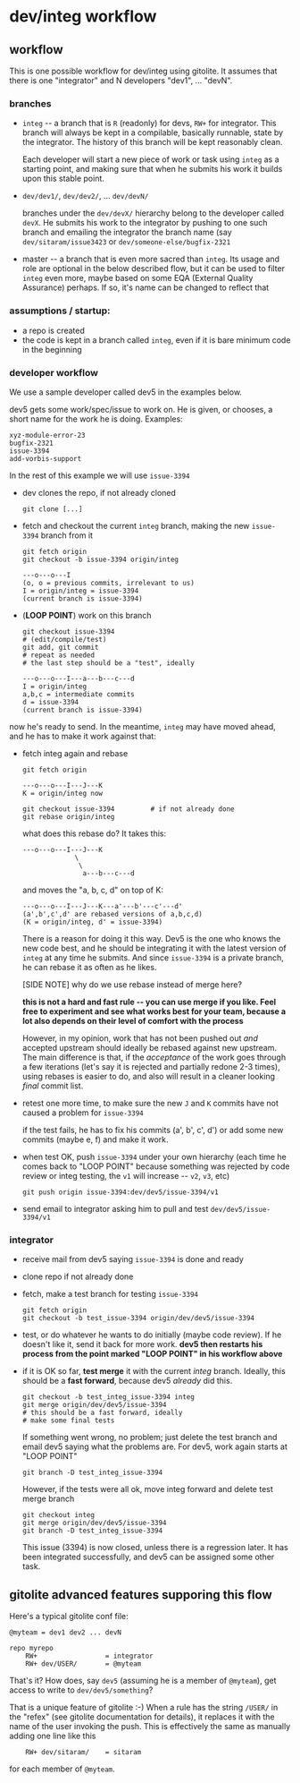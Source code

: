 # dev/integ workflow

## workflow

This is one possible workflow for dev/integ using gitolite.  It assumes that
there is one "integrator" and N developers "dev1", ... "devN".

### branches

  * `integ` -- a branch that is `R` (readonly) for devs, `RW+` for integrator.
    This branch will always be kept in a compilable, basically runnable, state
    by the integrator.  The history of this branch will be kept reasonably
    clean.

    Each developer will start a new piece of work or task using `integ` as a
    starting point, and making sure that when he submits his work it builds
    upon this stable point.

  * `dev/dev1/`, `dev/dev2/`, ... `dev/devN/`

    branches under the `dev/devX/` hierarchy belong to the developer called
    `devX`.  He submits his work to the integrator by pushing to one such
    branch and emailing the integrator the branch name (say
    `dev/sitaram/issue3423` or `dev/someone-else/bugfix-2321`

  * master -- a branch that is even more sacred than `integ`.  Its usage and
    role are optional in the below described flow, but it can be used to
    filter `integ` even more, maybe based on some EQA (External Quality
    Assurance) perhaps.  If so, it's name can be changed to reflect that

### assumptions / startup:

  * a repo is created
  * the code is kept in a branch called `integ`, even if it is bare minimum
    code in the beginning

### developer workflow

We use a sample developer called dev5 in the examples below.

dev5 gets some work/spec/issue to work on.  He is given, or chooses, a short
name for the work he is doing.  Examples:

    xyz-module-error-23
    bugfix-2321
    issue-3394
    add-vorbis-support

In the rest of this example we will use `issue-3394`

  * dev clones the repo, if not already cloned

        git clone [...]

  * fetch and checkout the current `integ` branch, making the new `issue-3394`
    branch from it

        git fetch origin
        git checkout -b issue-3394 origin/integ

        ---o---o---I
        (o, o = previous commits, irrelevant to us)
        I = origin/integ = issue-3394
        (current branch is issue-3394)

  * (**LOOP POINT**) work on this branch

        git checkout issue-3394
        # (edit/compile/test)
        git add, git commit
        # repeat as needed
        # the last step should be a "test", ideally

        ---o---o---I---a---b---c---d
        I = origin/integ
        a,b,c = intermediate commits
        d = issue-3394
        (current branch is issue-3394)

now he's ready to send.  In the meantime, `integ` may have moved ahead, and he
has to make it work against that:

  * fetch integ again and rebase

        git fetch origin

        ---o---o---I---J---K
        K = origin/integ now

        git checkout issue-3394         # if not already done
        git rebase origin/integ

    what does this rebase do?  It takes this:

        ---o---o---I---J---K
                     \
                      \
                       a---b---c---d

    and moves the "a, b, c, d" on top of K:

        ---o---o---I---J---K---a'---b'---c'---d'
        (a',b',c',d' are rebased versions of a,b,c,d)
        (K = origin/integ, d' = issue-3394)

    There is a reason for doing it this way.  Dev5 is the one who knows the
    new code best, and he should be integrating it with the latest version of
    `integ` at any time he submits.  And since `issue-3394` is a private
    branch, he can rebase it as often as he likes.

    [SIDE NOTE] why do we use rebase instead of merge here?

    **this is not a hard and fast rule -- you can use merge if you like.  Feel
    free to experiment and see what works best for your team, because a lot
    also depends on their level of comfort with the process**

    However, in my opinion, work that has not been pushed out *and* accepted
    upstream should ideally be rebased against new upstream.  The main
    difference is that, if the *acceptance* of the work goes through a few
    iterations (let's say it is rejected and partially redone 2-3 times),
    using rebases is easier to do, and also will result in a cleaner looking
    *final* commit list.

  * retest one more time, to make sure the new `J` and `K` commits have not
    caused a problem for `issue-3394`

    if the test fails, he has to fix his commits (a', b', c', d') or add some
    new commits (maybe e, f) and make it work.

  * when test OK, push `issue-3394` under your own hierarchy (each time he
    comes back to "LOOP POINT" because something was rejected by code review
    or integ testing, the `v1` will increase -- `v2`, `v3`, etc)

        git push origin issue-3394:dev/dev5/issue-3394/v1

  * send email to integrator asking him to pull and test
    `dev/dev5/issue-3394/v1`

### integrator

  * receive mail from dev5 saying `issue-3394` is done and ready

  * clone repo if not already done

  * fetch, make a test branch for testing `issue-3394`

        git fetch origin
        git checkout -b test_issue-3394 origin/dev/dev5/issue-3394

  * test, or do whatever he wants to do initially (maybe code review).  If he
    doesn't like it, send it back for more work.  **dev5 then restarts his
    process from the point marked "LOOP POINT" in his workflow above**

  * if it is OK so far, **test merge** it with the current *integ* branch.
    Ideally, this should be a **fast forward**, because dev5 *already* did
    this.

        git checkout -b test_integ_issue-3394 integ
        git merge origin/dev/dev5/issue-3394
        # this should be a fast forward, ideally
        # make some final tests

    If something went wrong, no problem; just delete the test branch and email
    dev5 saying what the problems are.  For dev5, work again starts at "LOOP
    POINT"

        git branch -D test_integ_issue-3394

    However, if the tests were all ok, move integ forward and delete test
    merge branch

        git checkout integ
        git merge origin/dev/dev5/issue-3394
        git branch -D test_integ_issue-3394

    This issue (3394) is now closed, unless there is a regression later.  It
    has been integrated successfully, and dev5 can be assigned some other
    task.

## gitolite advanced features supporing this flow

Here's a typical gitolite conf file:

    @myteam = dev1 dev2 ... devN

    repo myrepo
        RW+                 = integrator
        RW+ dev/USER/       = @myteam

That's it?  How does, say `dev5` (assuming he is a member of `@myteam`), get
access to write to `dev/dev5/something`?

That is a unique feature of gitolite :-)  When a rule has the string `/USER/`
in the "refex" (see gitolite documentation for details), it replaces it with
the name of the user invoking the push.  This is effectively the same as
manually adding one line like this

        RW+ dev/sitaram/    = sitaram

for each member of `@myteam`.
